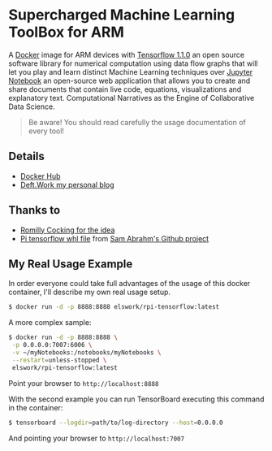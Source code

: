 # Supercharged Machine Learning ToolBox for ARM

A [Docker](http://docker.com) image for ARM devices with [Tensorflow 1.1.0](https://www.tensorflow.org/) an open source software library for numerical computation using data flow graphs that will let you play and learn distinct Machine Learning techniques over [Jupyter Notebook](http://jupyter.org/) an open-source web application that allows you to create and share documents that contain live code, equations, visualizations and explanatory text. Computational Narratives as the Engine of Collaborative Data Science.   

> Be aware! You should read carefully the usage documentation of every tool!

## Details
- [Docker Hub](https://hub.docker.com/r/elswork/rpi-tensorflow/)
- [Deft.Work my personal blog](http://deft.work/tensorflow_for_raspberry)

## Thanks to

- [Romilly Cocking for the idea](https://github.com/romilly/rpi-docker-tensorflow)
- [Pi tensorflow whl file](https://github.com/samjabrahams/tensorflow-on-raspberry-pi/releases/download/v1.1.0/tensorflow-1.1.0-cp27-none-linux_armv7l.whl) from [Sam Abrahm's Github project](https://github.com/samjabrahams/tensorflow-on-raspberry-pi)

## My Real Usage Example

In order everyone could take full advantages of the usage of this docker container, I'll describe my own real usage setup.
```sh
$ docker run -d -p 8888:8888 elswork/rpi-tensorflow:latest

```
A more complex sample:
```sh
$ docker run -d -p 8888:8888 \
 -p 0.0.0.0:7007:6006 \
 -v ~/myNotebooks:/notebooks/myNotebooks \
 --restart=unless-stopped \
 elswork/rpi-tensorflow:latest

```
Point your browser to `http://localhost:8888`

With the second example you can run TensorBoard executing this command in the container:
```sh
$ tensorboard --logdir=path/to/log-directory --host=0.0.0.0

```
And pointing your browser to `http://localhost:7007`

